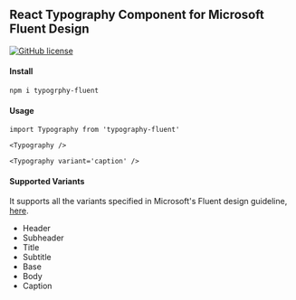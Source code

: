 ## React Typography Component for Microsoft Fluent Design

[![GitHub license](https://img.shields.io/badge/license-MIT-blue.svg)](https://github.com/SandipNirmal/typography/blob/master/LICENSE)

#### Install

```
npm i typogrphy-fluent
```

#### Usage

```
import Typography from 'typography-fluent'

<Typography />

<Typography variant='caption' />
```

#### Supported Variants

It supports all the variants specified in Microsoft's Fluent design guideline, [here](https://docs.microsoft.com/en-us/windows/uwp/design/style/typography#type-ramp).

* Header
* Subheader
* Title
* Subtitle
* Base
* Body
* Caption